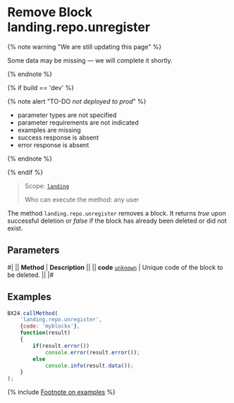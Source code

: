 # Remove Block landing.repo.unregister

{% note warning "We are still updating this page" %}

Some data may be missing — we will complete it shortly.

{% endnote %}

{% if build == 'dev' %}

{% note alert "TO-DO _not deployed to prod_" %}

- parameter types are not specified
- parameter requirements are not indicated
- examples are missing
- success response is absent
- error response is absent

{% endnote %}

{% endif %}

> Scope: [`landing`](../../scopes/permissions.md)
>
> Who can execute the method: any user

The method `landing.repo.unregister` removes a block. It returns *true* upon successful deletion or *false* if the block has already been deleted or did not exist.

## Parameters

#|
|| **Method** | **Description** ||
|| **code**
[`unknown`](../../data-types.md) | Unique code of the block to be deleted. ||
|#

## Examples

```js
BX24.callMethod(
    'landing.repo.unregister',
    {code: 'myblockx'},
    function(result)
    {
        if(result.error())
            console.error(result.error());
        else
            console.info(result.data());
    }
);
```

{% include [Footnote on examples](../../../_includes/examples.md) %}